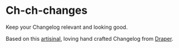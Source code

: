 # Ch-ch-changes

Keep your Changelog relevant and looking good.

Based on this [artisinal](https://twitter.com/steveklabnik/status/297818618148839426), loving hand crafted Changelog from [Draper](https://github.com/drapergem/draper/blob/master/CHANGELOG.md).
